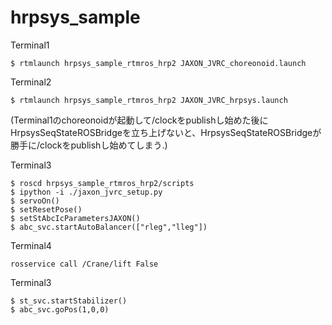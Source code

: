 # hrpsys_sample

Terminal1
```
$ rtmlaunch hrpsys_sample_rtmros_hrp2 JAXON_JVRC_choreonoid.launch
```

Terminal2
```
$ rtmlaunch hrpsys_sample_rtmros_hrp2 JAXON_JVRC_hrpsys.launch
```
(Terminal1のchoreonoidが起動して/clockをpublishし始めた後にHrpsysSeqStateROSBridgeを立ち上げないと、HrpsysSeqStateROSBridgeが勝手に/clockをpublishし始めてしまう.)

Terminal3
```
$ roscd hrpsys_sample_rtmros_hrp2/scripts
$ ipython -i ./jaxon_jvrc_setup.py
$ servoOn()
$ setResetPose()
$ setStAbcIcParametersJAXON()
$ abc_svc.startAutoBalancer(["rleg","lleg"])
```

Terminal4
```
rosservice call /Crane/lift False
```

Terminal3
```
$ st_svc.startStabilizer()
$ abc_svc.goPos(1,0,0)
```